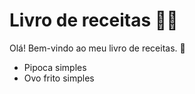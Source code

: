 # Livro de receitas :man_cook:

Olá! Bem-vindo ao meu livro de receitas. :wave:

* Pipoca simples
* Ovo frito simples
